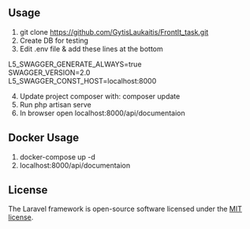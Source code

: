 

## Usage

1. git clone https://github.com/GytisLaukaitis/FrontIt_task.git
2. Create DB for testing
3. Edit .env file & add these lines at the bottom

L5_SWAGGER_GENERATE_ALWAYS=true  
SWAGGER_VERSION=2.0  
L5_SWAGGER_CONST_HOST=localhost:8000  

4. Update project composer with: composer update
5. Run php artisan serve
6. In browser open localhost:8000/api/documentaion

## Docker Usage
1. docker-compose up -d
2. localhost:8000/api/documentaion


## License

The Laravel framework is open-source software licensed under the [MIT license](https://opensource.org/licenses/MIT).
